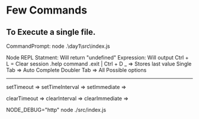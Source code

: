 # Few Commands

## To Execute a single file.

CommandPrompt:  node .\day1\src\index.js

Node REPL
Statment: Will return "undefined"
Expression: Will output
Ctrl + L = Clear session
.help command 
.exit | Ctrl + D
_ => Stores last value
Single Tab => Auto Complete
Doubler Tab => All Possible options

------------------------------------

setTimeout => 
setTimeInterval =>
setImmediate =>

clearTimeout => 
clearInterval =>
clearImmediate =>

NODE_DEBUG="http" node ./src/index.js